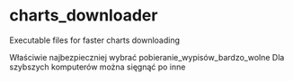 # charts_downloader
Executable files for faster charts downloading

Właściwie najbezpieczniej wybrać pobieranie_wypisów_bardzo_wolne
Dla szybszych komputerów można sięgnąć po inne
